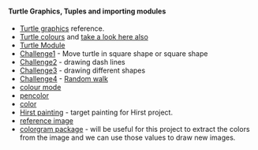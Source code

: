 #### Turtle Graphics, Tuples and importing modules
- [Turtle graphics](https://docs.python.org/3/library/turtle.html) reference.
- [Turtle colours](https://trinket.io/docs/colors) and [take a look here also](https://cs111.wellesley.edu/reference/colors)
- [Turtle Module](https://docs.python.org/3/library/turtle.html)
- [Challenge1](day-18-1-start/challenge1.py) - Move turtle in square shape or square shape
- [Challenge2](day-18-1-start/challenge2.py) - drawing dash lines
- [Challenge3](day-18-1-start/challenge3.py) - drawing different shapes
- [Challenge4](day-18-1-start/challenge4.py) - [Random walk](https://en.wikipedia.org/wiki/Random_walk)
- [colour mode](https://docs.python.org/2/library/turtle.html#turtle.colormode)
- [pencolor](https://docs.python.org/3/library/turtle.html#turtle.pencolor)
- [color](https://docs.python.org/3/library/turtle.html#turtle.color)
- [Hirst painting](https://www.phillips.com/detail/damien-hirst/UK010422/22) - target painting for Hirst project.
- [reference image](hirst-painting-start/image.jpg)
- [colorgram package](https://pypi.org/project/colorgram.py/) -  will be useful for this project to extract the colors from the image and we can use those values to draw new images.
